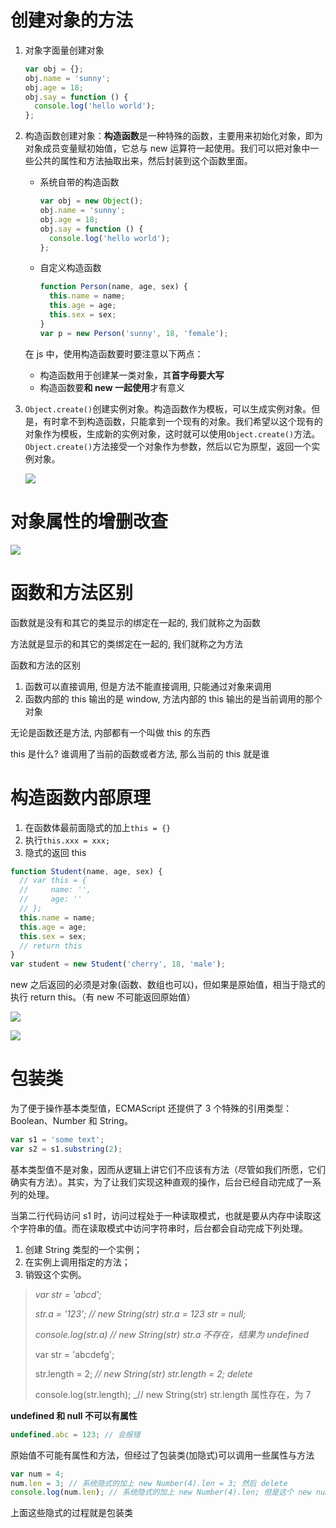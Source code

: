 # 创建对象的方法

1. 对象字面量创建对象

   ```js
   var obj = {};
   obj.name = 'sunny';
   obj.age = 18;
   obj.say = function () {
     console.log('hello world');
   };
   ```

2. 构造函数创建对象：**构造函数**是一种特殊的函数，主要用来初始化对象，即为对象成员变量赋初始值，它总与 new 运算符一起使用。我们可以把对象中一些公共的属性和方法抽取出来，然后封装到这个函数里面。

   - 系统自带的构造函数

     ```js
     var obj = new Object();
     obj.name = 'sunny';
     obj.age = 18;
     obj.say = function () {
       console.log('hello world');
     };
     ```

   - 自定义构造函数

     ```js
     function Person(name, age, sex) {
       this.name = name;
       this.age = age;
       this.sex = sex;
     }
     var p = new Person('sunny', 18, 'female');
     ```

   在 js 中，使用构造函数要时要注意以下两点：

   - 构造函数用于创建某一类对象，其**首字母要大写**
   - 构造函数要**和 new 一起使用**才有意义

3. `Object.create()`创建实例对象。构造函数作为模板，可以生成实例对象。但是，有时拿不到构造函数，只能拿到一个现有的对象。我们希望以这个现有的对象作为模板，生成新的实例对象，这时就可以使用`Object.create()`方法。`Object.create()`方法接受一个对象作为参数，然后以它为原型，返回一个实例对象。

   ![](assets/2020-05-31-17-29-59.png)

# 对象属性的增删改查

![](assets/2020-05-30-21-44-35.png)

# 函数和方法区别

函数就是没有和其它的类显示的绑定在一起的, 我们就称之为函数

方法就是显示的和其它的类绑定在一起的, 我们就称之为方法

函数和方法的区别

1. 函数可以直接调用, 但是方法不能直接调用, 只能通过对象来调用
2. 函数内部的 this 输出的是 window, 方法内部的 this 输出的是当前调用的那个对象

无论是函数还是方法, 内部都有一个叫做 this 的东西

this 是什么? 谁调用了当前的函数或者方法, 那么当前的 this 就是谁

# 构造函数内部原理

1. 在函数体最前面隐式的加上`this = {}`
2. 执行`this.xxx = xxx;`
3. 隐式的返回 this

```js
function Student(name, age, sex) {
  // var this = {
  //     name: '',
  //     age: ''
  // };
  this.name = name;
  this.age = age;
  this.sex = sex;
  // return this
}
var student = new Student('cherry', 18, 'male');
```

new 之后返回的必须是对象(函数、数组也可以)，但如果是原始值，相当于隐式的执行 return this。（有 new 不可能返回原始值）

![](assets/2020-05-31-14-25-43.png)

![](assets/2020-05-31-14-26-20.png)

# 包装类

为了便于操作基本类型值，ECMAScript 还提供了 3 个特殊的引用类型：Boolean、Number 和 String。

```js
var s1 = 'some text';
var s2 = s1.substring(2);
```

基本类型值不是对象，因而从逻辑上讲它们不应该有方法（尽管如我们所愿，它们确实有方法）。其实，为了让我们实现这种直观的操作，后台已经自动完成了一系列的处理。

当第二行代码访问 s1 时，访问过程处于一种读取模式，也就是要从内存中读取这个字符串的值。而在读取模式中访问字符串时，后台都会自动完成下列处理。

1. 创建 String 类型的一个实例；
2. 在实例上调用指定的方法；
3. 销毁这个实例。

> _var str = 'abcd';_
>
> _str.a = '123'; // new String(str) str.a = 123 str = null;_
>
> _console.log(str.a) // new String(str) str.a 不存在，结果为 undefined_
>
> var str = 'abcdefg';
>
> str.length = 2; _// new String(str) str.length = 2; delete_
>
> console.log(str.length); \_// new String(str) str.length 属性存在，为 7

**undefined 和 null 不可以有属性**

```js
undefined.abc = 123; // 会报错
```

原始值不可能有属性和方法，但经过了包装类(加隐式)可以调用一些属性与方法

```js
var num = 4;
num.len = 3; // 系统隐式的加上 new Number(4).len = 3; 然后 delete
console.log(num.len); // 系统隐式的加上 new Number(4).len; 但是这个 new number 和上面的 new number 不是同一个，一个对象没有属性，所以返回 undefined
```

上面这些隐式的过程就是包装类
